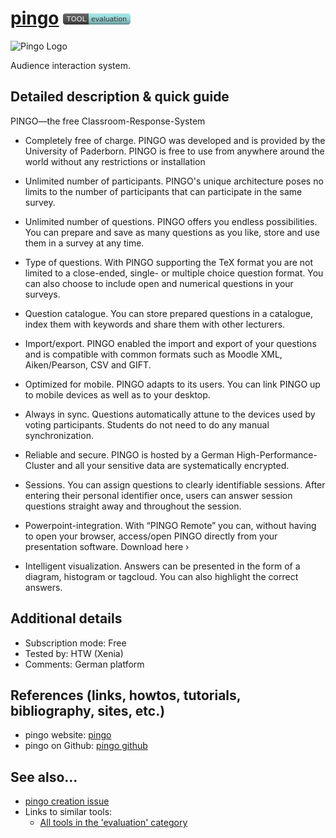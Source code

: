 # [pingo](https://trypingo.com/)  [<img src="images/evaluation.png" align="bottom">](https://github.com/e-CLOSE/Toolbox/issues?q=label%3A01_TOOL+label%3Aevaluation)

![Pingo Logo](https://user-images.githubusercontent.com/96419022/157409199-85cfdf62-75c8-4203-8957-2bb786f5fed4.png)

Audience interaction system.


## Detailed description & quick guide

PINGO—the free Classroom-Response-System

+ Completely free of charge.
PINGO was developed and is provided by the University of Paderborn. PINGO is free to use from anywhere around the world without any restrictions or installation

+ Unlimited number of participants.
PINGO's unique architecture poses no limits to the number of participants that can participate in the same survey.

+ Unlimited number of questions.
PINGO offers you endless possibilities. You can prepare and save as many questions as you like, store and use them in a survey at any time.

+ Type of questions.
With PINGO supporting the TeX format you are not limited to a close-ended, single- or multiple choice question format. You can also choose to include open and numerical questions in your surveys.

 
+ Question catalogue.
You can store prepared questions in a catalogue, index them with keywords and share them with other lecturers.

 
+ Import/export.
PINGO enabled the import and export of your questions and is compatible with common formats such as Moodle XML, Aiken/Pearson, CSV and GIFT.

+ Optimized for mobile.
PINGO adapts to its users. You can link PINGO up to mobile devices as well as to your desktop.

 
+ Always in sync.
Questions automatically attune to the devices used by voting participants. Students do not need to do any manual synchronization.

 
+ Reliable and secure.
PINGO is hosted by a German High-Performance-Cluster and all your sensitive data are systematically encrypted.

+ Sessions.
You can assign questions to clearly identifiable sessions. After entering their personal identifier once, users can answer session questions straight away and throughout the session.

 
+ Powerpoint-integration.
With “PINGO Remote” you can, without having to open your browser, access/open PINGO directly from your presentation software. Download here ›

 
+ Intelligent visualization.
Answers can be presented in the form of a diagram, histogram or tagcloud. You can also highlight the correct answers.


## Additional details

- Subscription mode: Free
- Tested by: HTW (Xenia)
- Comments: German platform


## References (links, howtos, tutorials, bibliography, sites, etc.)

- pingo website: [pingo](https://trypingo.com/)
- pingo on Github: [pingo github](https://github.com/PingoUPB)


## See also...

- [pingo creation issue](https://github.com/e-CLOSE/Toolbox/issues/83)
- Links to similar tools:
  - [All tools in the 'evaluation' category](https://github.com/e-CLOSE/Toolbox/issues?q=label%3A01_TOOL+label%3Aevaluation)

